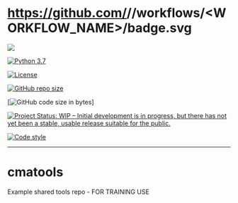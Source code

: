 # https://github.com/<OWNER>/<REPOSITORY>/workflows/<WORKFLOW_NAME>/badge.svg

![](https://github.com/jonathan-winn-geo/cmatools/workflows/.github/workflows/python3-7.yml/badge.svg)

[![Python 3.7](https://img.shields.io/badge/python-3.7-blue.svg)](https://www.python.org/downloads/release/python-370/)

[![License](https://img.shields.io/badge/License-BSD%203--Clause-blue.svg)](https://opensource.org/licenses/BSD-3-Clause)

[![GitHub repo size](https://img.shields.io/github/repo-size/jonathan-winn-geo/cmatools)](https://github.com/repo-size/jonathan-winn-geo/cmatools)

[![GitHub code size in bytes](https://img.shields.io/github/languages/code-size/jonathan-winn-geo/cmatools)]

[![Project Status: WIP – Initial development is in progress, but there has not yet been a stable, usable release suitable for the public.](https://www.repostatus.org/badges/latest/wip.svg)](https://www.repostatus.org/#wip)

[![Code style](https://img.shields.io/badge/code%20style-black-000000.svg)](https://github.com/psf/black)


---



# cmatools
Example shared tools repo - FOR TRAINING USE
